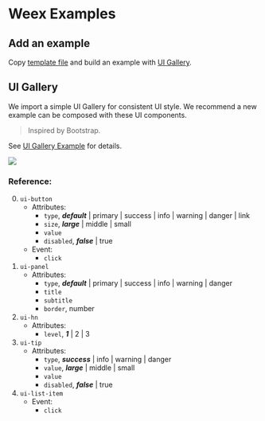 # Weex Examples

## Add an example

Copy [template file](./modal.we) and build an example with [UI Gallery](#ui-gallery).  


## UI Gallery

We import a simple UI Gallery for consistent UI style. We recommend a new example can be composed with these UI components.

> Inspired by Bootstrap.

See [UI Gallery Example](./ui.we) for details.

![](http://gtms04.alicdn.com/tps/i4/TB1_v6FMpXXXXXfXXXX7XWpVpXX-278-519.gif)

### Reference:

0. `ui-button`
    * Attributes: 
        * `type`, ***default*** | primary | success | info | warning | danger | link 
        * `size`, ***large*** | middle | small
        * `value`
        * `disabled`, ***false*** | true
    * Event: 
        * `click`
0. `ui-panel`
    * Attributes: 
        * `type`, ***default*** | primary | success | info | warning | danger 
        * `title`
        * `subtitle`
        * `border`, number
0. `ui-hn`
    * Attributes: 
        * `level`, ***1*** | 2 | 3 
0. `ui-tip`
    * Attributes: 
        * `type`, ***success*** | info | warning | danger 
        * `value`, ***large*** | middle | small
        * `value`
        * `disabled`, ***false*** | true
0. `ui-list-item`
    * Event: 
        * `click`
